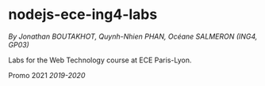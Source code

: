 # nodejs-ece-ing4-labs
*By Jonathan BOUTAKHOT, Quynh-Nhien PHAN, Océane SALMERON (ING4, GP03)*

Labs for the Web Technology course at ECE Paris-Lyon.

Promo 2021
*2019-2020*